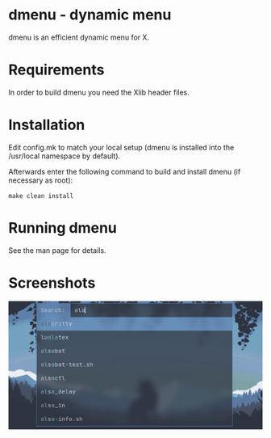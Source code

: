 # dmenu - dynamic menu

dmenu is an efficient dynamic menu for X.


# Requirements

In order to build dmenu you need the Xlib header files.


# Installation

Edit config.mk to match your local setup (dmenu is installed into
the /usr/local namespace by default).

Afterwards enter the following command to build and install dmenu
(if necessary as root):

    make clean install


# Running dmenu

See the man page for details.

# Screenshots
![Alt text](./screenshots/ss.png)
